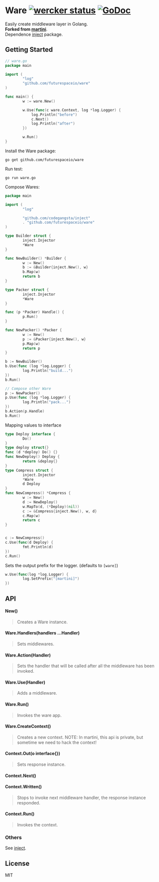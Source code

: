 # Ware [![wercker status](https://app.wercker.com/status/1569ebfba816e02d463a2b55b2000744/s/ "wercker status")](https://app.wercker.com/project/bykey/1569ebfba816e02d463a2b55b2000744) [![GoDoc](https://godoc.org/github.com/futurespaceio/ware?status.png)](https://godoc.org/github.com/futurespaceio/ware)

Easily create middleware layer in Golang.   
**Forked from [martini][]**.   
Dependence [inject][] package.


## Getting Started

```go
// ware.go
package main

import (
        "log"
        "github.com/futurespaceio/ware"
)

func main() {
        w := ware.New()

        w.Use(func(c ware.Context, log *log.Logger) {
            log.Println("before")
            c.Next()
            log.Println("after")
        })

        w.Run()
}
```

Install the Ware package:

```
go get github.com/futurespaceio/ware
```

Run test:

```
go run ware.go
```

Compose Wares:

```go
package main

import (
        "log"

        "github.com/codegangsta/inject"
        . "github.com/futurespaceio/ware"
)

type Builder struct {
        inject.Injector
        *Ware
}

func NewBuilder() *Builder {
        w := New()
        b := &Builder{inject.New(), w}
        b.Map(w)
        return b
}

type Packer struct {
        inject.Injector
        *Ware
}

func (p *Packer) Handle() {
        p.Run()
}

func NewPacker() *Packer {
        w := New()
        p := &Packer{inject.New(), w}
        p.Map(w)
        return p
}
```

```go
b := NewBuilder()
b.Use(func (log *log.Logger) {
        log.Println("build...")
})
b.Run()

// Compose other Ware
p := NewPacker()
p.Use(func (log *log.Logger) {
        log.Println("pack...")
})
b.Action(p.Handle)
b.Run()
```

Mapping values to interface

```go
type Deploy interface {
        Do()
}
type deploy struct{}
func (d *deploy) Do() {}
func NewDeploy() Deploy {
        return &deploy{}
}
type Compress struct {
        inject.Injector
        *Ware
        d Deploy
}
func NewCompress() *Compress {
        w := New()
        d := NewDeploy()
        w.MapTo(d, (*Deploy)(nil))
        c := &Compress{inject.New(), w, d}
        c.Map(w)
        return c
}


c := NewCompress()
c.Use(func(d Deploy) {
        fmt.Println(d)
})
c.Run()
```

Sets the output prefix for the logger. (defaults to `[ware]`)

```go
w.Use(func(log *log.Logger) {
        log.SetPrefix("[martini]")
})
```


## API

#### New() 
> Creates a Ware instance.

#### Ware.Handlers(handlers ...Handler)
> Sets middlewares.

#### Ware.Action(Handler)
> Sets the handler that will be called after all the middleware has been invoked.

#### Ware.Use(Handler)
> Adds a middleware.

#### Ware.Run()
> Invokes the ware app.

#### Ware.CreateContext()
> Creates a new context.
> NOTE: In martini, this api is private, but sometime we need to hack the context!

#### Context.Out(o interface{})
> Sets response instance.

#### Context.Next()

#### Context.Written()
> Stops to invoke next middleware handler, the response instance responded.

#### Context.Run()
> Invokes the context.

### Others

  See [inject][].


## License

MIT


[martini]: https://github.com/go-martini/martini
[inject]: github.com/codegangsta/inject
